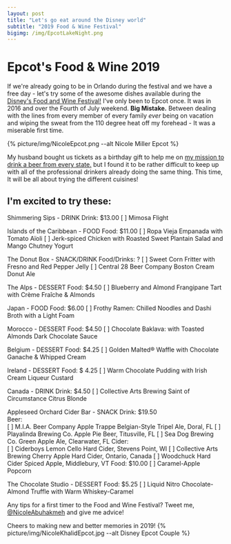 ```yaml
---
layout: post
title: "Let's go eat around the Disney world"
subtitle: "2019 Food & Wine Festival"
bigimg: /img/EpcotLakeNight.png
---
```


# Epcot's Food & Wine 2019

If we're already going to be in Orlando during the festival and we have a free day - let's try some of the awesome dishes available during the 
[Disney's Food and Wine Festival!](https://disneyworld.disney.go.com/dining/epcot/food-wine-marketplaces/) 
I've only been to Epcot once. It was in 2016 and over the Fourth of July weekend. **Big Mistake.** 
Between dealing with the lines from every member of every family *ever* being on vacation and wiping the sweat from the 110 degree heat off my forehead - It was a miserable first time.  

{% picture/img/NicoleEpcot.png --alt Nicole Miller Epcot %}

 My husband bought us tickets as a birthday gift to help me on [my mission to drink a beer from every state.](https://www.wanderinglush.com/2017-05-20-untappd-data/) but I found it to be rather difficult to keep up with all of the professional drinkers already doing the same thing.  This time, It will be all about trying the different cuisines! 

## I'm excited to try these: 

Shimmering Sips - DRINK
Drink: $13.00
 [ ] Mimosa Flight

Islands of the Caribbean - FOOD
Food: $11.00
 [ ] Ropa Vieja Empanada with Tomato Aïoli
 [ ] Jerk-spiced Chicken with Roasted Sweet Plantain Salad and Mango Chutney Yogurt

The Donut Box - SNACK/DRINK
Food/Drinks: ?
 [ ] Sweet Corn Fritter with Fresno and Red Pepper Jelly
 [ ] Central 28 Beer Company Boston Cream Donut Ale

The Alps - DESSERT
Food: $4.50
 [ ] Blueberry and Almond Frangipane Tart with Crème Fraîche & Almonds	

Japan - FOOD
Food: $6.00
 [ ] Frothy Ramen: Chilled Noodles and Dashi Broth with a Light Foam

Morocco - DESSERT
Food: $4.50
[ ] Chocolate Baklava: with Toasted Almonds  Dark Chocolate Sauce

Belgium - DESSERT
Food: $4.25
[ ] Golden Malted® Waffle with Chocolate Ganache & Whipped Cream

Ireland - DESSERT
Food: $ 4.25
[ ] Warm Chocolate Pudding with Irish Cream Liqueur Custard

Canada - DRINK
Drink: $4.50
[ ] Collective Arts Brewing Saint of Circumstance Citrus Blonde

Appleseed Orchard Cider Bar - SNACK
Drink: $19.50	
Beer:   	
 [ ] M.I.A. Beer Company Apple Trappe Belgian-Style Tripel Ale, Doral, FL
 [ ] Playalinda Brewing Co. Apple Pie Beer, Titusville, FL
 [ ] Sea Dog Brewing Co. Green Apple Ale, Clearwater, FL
Cider:  
 [ ] Ciderboys Lemon Cello Hard Cider, Stevens Point, WI
 [ ] Collective Arts Brewing Cherry Apple Hard Cider, Ontario, Canada
 [ ] Woodchuck Hard Cider Spiced Apple, Middlebury, VT
Food: $10.00
 [ ] Caramel-Apple Popcorn

The Chocolate Studio - DESSERT
Food: $5.25
 [ ] Liquid Nitro Chocolate-Almond Truffle with Warm Whiskey-Caramel

Any tips for a first timer to the Food and Wine Festival?  Tweet me, [@NicoleAbuhakmeh](https://twitter.com/nicoleabuhakmeh) and give me advice! 

Cheers to making new and better memories in 2019!
{% picture/img/NicoleKhalidEpcot.jpg --alt Disney Epcot Couple %}
